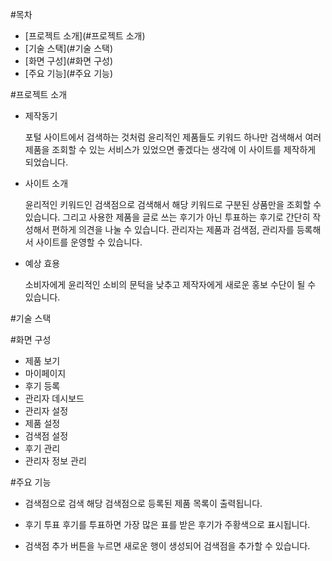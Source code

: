 #목차
- [프로젝트 소개](#프로젝트 소개)
- [기술 스택](#기술 스택)
- [화면 구성](#화면 구성)
- [주요 기능](#주요 기능)

#프로젝트 소개
- 제작동기
  
  포털 사이트에서 검색하는 것처럼 윤리적인 제품들도 키워드 하나만 검색해서 여러 제품을 조회할 수 있는 서비스가 있었으면 좋겠다는 생각에 이 사이트를 제작하게 되었습니다.
- 사이트 소개
  
  윤리적인 키워드인 검색점으로 검색해서 해당 키워드로 구분된 상품만을 조회할 수 있습니다.
  그리고 사용한 제품을 글로 쓰는 후기가 아닌 투표하는 후기로 간단히 작성해서 편하게 의견을 나눌 수 있습니다.
  관리자는 제품과 검색점, 관리자를 등록해서 사이트를 운영할 수 있습니다.
- 예상 효용
  
  소비자에게 윤리적인 소비의 문턱을 낮추고 제작자에게 새로운 홍보 수단이 될 수 있습니다.

#기술 스택

#화면 구성
- 제품 보기
- 마이페이지
- 후기 등록
- 관리자 데시보드
- 관리자 설정
- 제품 설정
- 검색점 설정
- 후기 관리
- 관리자 정보 관리

#주요 기능
- 검색점으로 검색
  해당 검색점으로 등록된 제품 목록이 출력됩니다.

- 후기 투표
  후기를 투표하면 가장 많은 표를 받은 후기가 주황색으로 표시됩니다.

- 검색점 추가
  버튼을 누르면 새로운 행이 생성되어 검색점을 추가할 수 있습니다.
